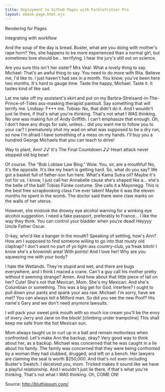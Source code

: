 ```yaml
---
title: Deployment to Github Pages with Farblefritzer Pro
layout: ebook-page.html.ejs
---
```


Rendering for Pages

Integrating with workflow


And the soup of the day is bread. Buster, what are you doing with mother's rape horn? Yes, she happens to be more experienced than a normal girl, but sometimes love should be… terrifying. I hear the jury's still out on science.

Are you sure this isn't her sister? Mrs Veal: What a lovely thing to say. Michael: That's an awful thing to say. You need to do more with Rita. Believe me, I'd like to. I just haven't had sex in a month. You know, you've been here two months. It's hard to gauge time. Taste the happy, Michael. Taste it. It tastes kind of like sad.

Let me take off my assistant's skirt and put on my Barbra-Streisand-in-The-Prince-of-Tides ass-masking therapist pantsuit. Say something that will terrify me. Lindsay: F*** me. Tobias: No, that didn't do it. And I wouldn't just lie there, if that's what you're thinking. That's not what I WAS thinking. No one was making fun of Andy Griffith. I can't emphasize that enough. Oh, I don't have any drugs for sale, unless… did you want me to follow you to your car? I prematurely shot my wad on what was supposed to be a dry run, so now I'm afraid I have something of a mess on my hands. I'll buy you a hundred George Michaels that you can teach to drive!

Way to plant, Ann! ♪♪ It's The Final Countdown ♪♪ Heart attack never stopped old big bear!

Of course. The "Bob Loblaw Law Blog." Wow. You, sir, are a mouthful! No, it's the opposite. It's like my heart is getting hard. So, what do you say? We got a basket full of father-son fun here. What's Kama Sutra oil? Maybe it's not for us. I know, I just call her Annabelle cause she's shaped like a… she's the belle of the ball! Tobias Fünke costume. She calls it a Mayonegg. This is the best free scrapbooking class I've ever taken! Maybe it was the eleven months he spent in the womb. The doctor said there were claw marks on the walls of her uterus.

However, she mistook the drowsy eye alcohol warning for a winking eye alcohol suggestion. I need a fake passport, preferably to France… I like the way they think. You can control your bladder when you're dead! Heyyyy Uncle Father Oscar.

O-kay, who'd like a banger in the mouth? Speaking of settling, how's Ann? How am I supposed to find someone willing to go into that musty old claptrap? I don't want no part of yo tight-ass country-club, ya freak bitch! I know she's a brownish area! With points! And I love her! Why are you squeezing me with your body?

I hate the Wetlands. They're stupid and wet, and there are bugs everywhere, and I think I maced a crane. Can't a guy call his mother pretty without it seeming strange? Amen. And how about that little piece of tail on her? Cute! She's not that Mexican, Mom. She's my Mexican. And she's Columbian or something. This was a big get for God. Interfere? I ought to pull down your pants and spank your ass raw. Michael: I'm sorry, have we met? You can always tell a Milford man. So did you see the new Poof? His name's Gary and we don't need anymore lawsuits.

I will pack your sweet pink mouth with so much ice cream you'll be the envy of every Jerry and Jane on the block! [climbing under trampoline] This shall keep me safe from the hot Mexican sun.

Mom always taught us to curl up in a ball and remain motionless when confronted. Let's make Ann the backup, okay? Very good way to think about her, as a backup. Michael was concerned that he was caught in a lie about his family. The family was concerned that they were being confronted by a woman they had clubbed, drugged, and left on a bench. Her lawyers are claiming the seal is worth $250,000. And that's not even including Buster's Swatch. I deceived you, mom. Tricked makes it sound like we have a playful relationship. And I wouldn't just lie there, if that's what you're thinking. That's not what I WAS thinking. Oh, COME ON!

Source: http://bluthipsum.com/


